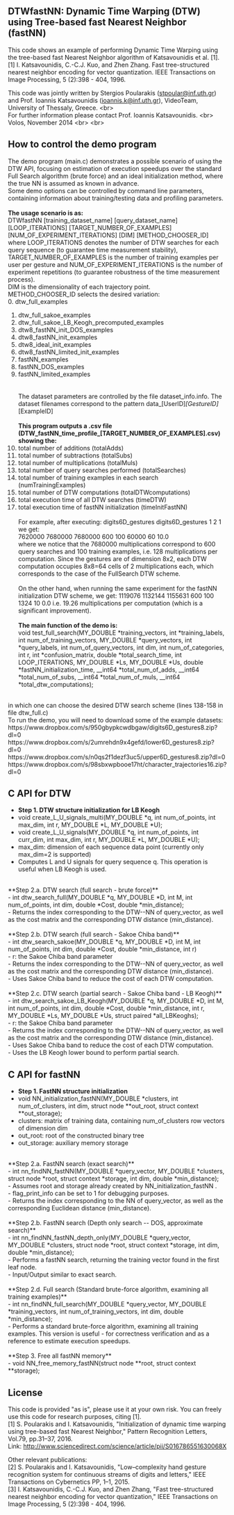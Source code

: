 ## DTWfastNN: Dynamic Time Warping (DTW) using Tree-based fast Nearest Neighbor (fastNN)
This code shows an example of performing Dynamic Time Warping using the tree-based fast Nearest Neighbor algorithm of Katsavounidis et al. [1].  <br/>
[1] I. Katsavounidis, C.-C.J. Kuo, and Zhen Zhang. Fast tree-structured nearest neighbor encoding for vector quantization. 
IEEE Transactions on Image Processing, 5 (2):398 - 404, 1996.

This code was jointly written by Stergios Poularakis (stpoular@inf.uth.gr) and
Prof. Ioannis Katsavounidis (ioannis.k@inf.uth.gr), VideoTeam, University of Thessaly, Greece. <br\> <br/>
For further information please contact Prof. Ioannis Katsavounidis. <br\> <br/>
Volos, November 2014 <br\> <br\>


## How to control the demo program
The demo program (main.c) demonstrates a possible scenario of using the DTW API, focusing on estimation of execution speedups over 
the standard Full Search algorithm (brute force) and an ideal initialization method, where the true NN is assumed as known in advance.
<br />
Some demo options can be controlled by command line parameters, containing information about training/testing data and profiling parameters. 
<br /><br />
**The usage scenario is as:**<br />
DTWfastNN [training_dataset_name] [query_dataset_name] [LOOP_ITERATIONS] [TARGET_NUMBER_OF_EXAMPLES] [NUM_OF_EXPERIMENT_ITERATIONS] [DIM] [METHOD_CHOOSER_ID]
<br />
where LOOP_ITERATIONS denotes the number of DTW searches for each query sequence (to guarantee time measurement stability), 
TARGET_NUMBER_OF_EXAMPLES is the number of training examples per user per gesture and NUM_OF_EXPERIMENT_ITERATIONS is the number of experiment 
repetitions (to guarantee robustness of the time measurement process).
<br /> DIM is the dimensionality of each trajectory point.
<br />
METHOD_CHOOSER_ID selects the desired variation: <br />
0. dtw_full_examples <br />
1. dtw_full_sakoe_examples <br />
2. dtw_full_sakoe_LB_Keogh_precomputed_examples <br />
3. dtw8_fastNN_init_DOS_examples <br />
4. dtw8_fastNN_init_examples <br />
5. dtw8_ideal_init_examples <br />
6. dtw8_fastNN_limited_init_examples <br />
7. fastNN_examples <br />
8. fastNN_DOS_examples <br />
9. fastNN_limited_examples <br />
<br /><br />
The dataset parameters are controlled by the file dataset_info.info. The dataset filenames correspond to the pattern data_[UserID]_[GestureID]_[ExampleID]
<br /><br />
**This program outputs a .csv file (DTW_fastNN_time_profile_[TARGET_NUMBER_OF_EXAMPLES].csv) showing the:**<br />
1. total number of additions (totalAdds)<br />
2. total number of subtractions (totalSubs)<br />
3. total number of multiplications (totalMuls)<br />
4. total number of query searches performed (totalSearches)<br />
5. total number of training examples in each search (numTrainingExamples)<br />
6. total number of DTW computations (totalDTWcomputations)<br />
7. total execution time of all DTW searches (timeDTW)<br />
8. total execution time of fastNN initialization (timeInitFastNN)<br /><br />
For example, after executing: digits6D_gestures digits6D_gestures 1 2 1 we get:<br />
7620000 7680000 7680000 600 100 60000 60 10.0<br />
where we notice that the 7680000 multiplications correspond to 600 query searches and 100 training examples,
i.e. 128 multiplications per computation. Since the gestures are of dimension 8x2,
each DTW computation occupies 8x8=64 cells of 2 multiplications each, which corresponds
to the case of the FullSearch DTW scheme. <br /><br />
On the other hand, when running the same experiment for the fastNN initialization DTW scheme, 
we get: 1119076 1132144 1155631 600 100 1324 10 0.0
i.e. 19.26 multiplications per computation (which is a significant improvement).
<br /><br />
**The main function of the demo is:** <br />
void test_full_search(MY_DOUBLE *training_vectors, int *training_labels, int num_of_training_vectors, MY_DOUBLE *query_vectors, int *query_labels, int num_of_query_vectors, int dim, int num_of_categories, int r, int *confusion_matrix, double *total_search_time, int LOOP_ITERATIONS, MY_DOUBLE *Ls, MY_DOUBLE *Us, double *fastNN_initialization_time, __int64 *total_num_of_adds, __int64 *total_num_of_subs, __int64 *total_num_of_muls, __int64 *total_dtw_computations);
<br />
in which one can choose the desired DTW search scheme (lines 138-158 in file dtw_full.c) <br />
To run the demo, you will need to download some of the example datasets: <br />
https://www.dropbox.com/s/950gbypkcwdbgaw/digits6D_gestures8.zip?dl=0  <br />
https://www.dropbox.com/s/2umrehdn9x4gefd/lower6D_gestures8.zip?dl=0 <br />
https://www.dropbox.com/s/n0qs2f1dezf3uc5/upper6D_gestures8.zip?dl=0 <br />
https://www.dropbox.com/s/98sbxwpbooe17ht/character_trajectories16.zip?dl=0 <br />


## C API for DTW
- **Step 1. DTW structure initialization for LB Keogh** <br/>
- void create_L_U_signals_multi(MY_DOUBLE *q, int num_of_points, int max_dim, int r, MY_DOUBLE *L, MY_DOUBLE *U); <br/>
- void create_L_U_signals(MY_DOUBLE *q, int num_of_points, int curr_dim, int max_dim, int r, MY_DOUBLE *L, MY_DOUBLE *U); <br/>
- max_dim: dimension of each sequence data point (currently only max_dim=2 is supported) <br/>
- Computes L and U signals for query sequence q. This operation is useful when LB Keogh is used. <br/>
<br/>
**Step 2.a. DTW search (full search - brute force)** <br/>
- int dtw_search_full(MY_DOUBLE *q, MY_DOUBLE *D, int M, int num_of_points, int dim, double *Cost, double *min_distance); <br/>
- Returns the index corresponding to the DTW--NN of query_vector, as well as the cost matrix and the corresponding DTW distance (min_distance). <br/>
<br/>
**Step 2.b. DTW search (full search - Sakoe Chiba band)** <br/>
- int dtw_search_sakoe(MY_DOUBLE *q, MY_DOUBLE *D, int M, int num_of_points, int dim, double *Cost, double *min_distance, int r) <br/>
- r: the Sakoe Chiba band parameter <br/>
- Returns the index corresponding to the DTW--NN of query_vector, as well as the cost matrix and the corresponding DTW distance (min_distance). <br/>
- Uses Sakoe Chiba band to reduce the cost of each DTW computation. <br/>
<br/>
**Step 2.c. DTW search (partial search - Sakoe Chiba band - LB Keogh)** <br/>
- int dtw_search_sakoe_LB_Keogh(MY_DOUBLE *q, MY_DOUBLE *D, int M, int num_of_points, int dim, double *Cost, double *min_distance, int r, MY_DOUBLE *Ls, MY_DOUBLE *Us, struct paired *all_LBKeoghs); <br/>
- r: the Sakoe Chiba band parameter <br/>
- Returns the index corresponding to the DTW--NN of query_vector, as well as the cost matrix and the corresponding DTW distance (min_distance). <br/>
- Uses Sakoe Chiba band to reduce the cost of each DTW computation. <br/>
- Uses the LB Keogh lower bound to perform partial search. <br/>


## C API for fastNN
- **Step 1. FastNN structure initialization** <br/>
- void NN_initialization_fastNN(MY_DOUBLE *clusters, int num_of_clusters, int dim, struct node **out_root, struct context **out_storage); <br/>
- clusters: matrix of training data, containing num_of_clusters row vectors of dimension dim <br/>
- out_root: root of the constructed binary tree <br/>
- out_storage: auxiliary memory storage <br/>
 <br/>
**Step 2.a. FastNN search (exact search)** <br/>
- int nn_findNN_fastNN(MY_DOUBLE *query_vector, MY_DOUBLE *clusters, struct node *root, struct context *storage, int dim, double *min_distance); <br/>
- Assumes root and storage already created by NN_initialization_fastNN . <br/>
- flag_print_info can be set to 1 for debugging purposes. <br/>
- Returns the index corresponding to the NN of query_vector, as well as the corresponding Euclidean distance (min_distance). <br/>
 <br/>
**Step 2.b. FastNN search (Depth only search -- DOS, approximate search)** <br/>
- int nn_findNN_fastNN_depth_only(MY_DOUBLE *query_vector, MY_DOUBLE *clusters, struct node *root, struct context *storage, int dim, double *min_distance); <br/>
- Performs a fastNN search, returning the training vector found in the first leaf node. <br/>
- Input/Output similar to exact search. <br/>
<br/>
**Step 2.d. Full search (Standard brute-force algorithm, examining all training examples)** <br/>
- int nn_findNN_full_search(MY_DOUBLE *query_vector, MY_DOUBLE *training_vectors, int num_of_training_vectors, int dim, double *min_distance); <br/>
- Performs a standard brute-force algorithm, examining all training examples. This version is useful
- for correctness verification and as a reference to estimate execution speedups. <br/>
 <br/>
**Step 3. Free all fastNN memory** <br/>
- void NN_free_memory_fastNN(struct node **root, struct context **storage); <br/>

## License
This code is provided "as is", please use it at your own risk. You can freely use this code for research purposes, citing [1]. <br/>
[1] S. Poularakis and I. Katsavounidis, "Initialization of dynamic time warping using tree-based fast Nearest Neighbor," Pattern Recognition Letters, Vol.79, pp.31–37, 2016. <br/>
Link: http://www.sciencedirect.com/science/article/pii/S016786551630068X  <br />

Other relevant publications: <br />
[2] S. Poularakis and I. Katsavounidis, "Low–complexity hand gesture recognition system for continuous streams of digits and letters," IEEE Transactions on Cybernetics PP, 1–1, 2015. <br />
[3] I. Katsavounidis, C.-C.J. Kuo, and Zhen Zhang, "Fast tree-structured nearest neighbor encoding for vector quantization," IEEE Transactions on Image Processing, 5 (2):398 - 404, 1996. <br />

